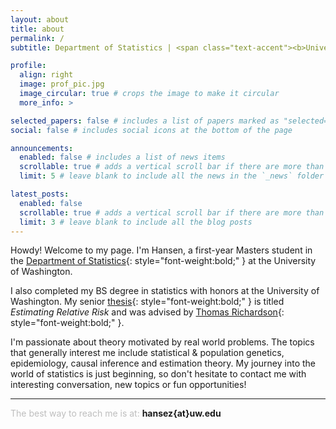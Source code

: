 ```yaml
---
layout: about
title: about
permalink: /
subtitle: Department of Statistics | <span class="text-accent"><b>University of Washington</b></span>

profile:
  align: right
  image: prof_pic.jpg
  image_circular: true # crops the image to make it circular
  more_info: >

selected_papers: false # includes a list of papers marked as "selected={true}"
social: false # includes social icons at the bottom of the page

announcements:
  enabled: false # includes a list of news items
  scrollable: true # adds a vertical scroll bar if there are more than 3 news items
  limit: 5 # leave blank to include all the news in the `_news` folder

latest_posts:
  enabled: false
  scrollable: true # adds a vertical scroll bar if there are more than 3 new posts items
  limit: 3 # leave blank to include all the blog posts
---
```


Howdy! Welcome to my page. I'm Hansen, a first-year Masters student in the [Department of Statistics](https://stat.uw.edu/){: style="font-weight:bold;" } at the University of Washington.

I also completed my BS degree in statistics with honors at the University of Washington. My senior [thesis](../assets/pdf/thesis.pdf){: style="font-weight:bold;" } is titled _Estimating Relative Risk_ and was advised by [Thomas Richardson](https://sites.stat.washington.edu/tsr/website/inquiry/home.php){: style="font-weight:bold;" }.

I'm passionate about theory motivated by real world problems. The topics that generally interest me include statistical & population genetics, epidemiology, causal inference and estimation theory. My journey into the world of statistics is just beginning, so don't hesitate to contact me with interesting conversation, new topics or fun opportunities!

<hr>

<span style="color:#bebebe">The best way to reach me is at:</span>
<i class="ti ti-inbox" class="text-accent"></i> <span class="text-accent"><b>hansez{at}uw.edu</b></span> 
